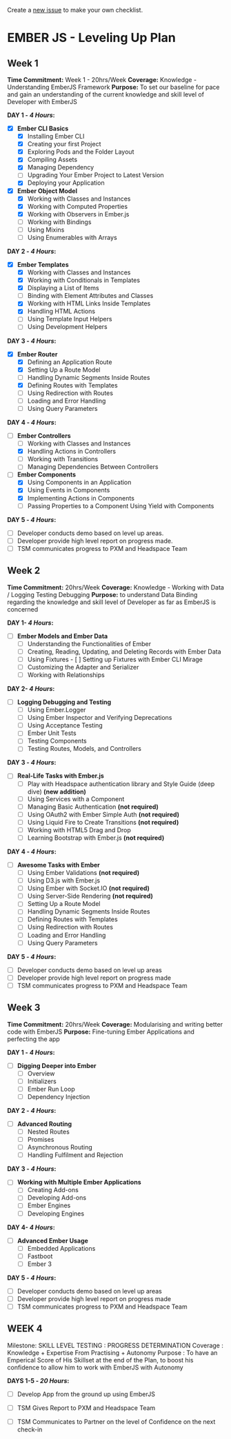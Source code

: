 Create a [new issue](https://github.com/jensenfleming/Ember-Ramp/issues/new) to make your own checklist. 


# EMBER JS - Leveling Up Plan

## Week 1

**Time Commitment:** Week 1 - 20hrs/Week
**Coverage:** Knowledge - Understanding EmberJS Framework
**Purpose:** To set our baseline for pace and gain an understanding of the current knowledge and skill level of Developer with EmberJS

**DAY 1 -  _4 Hours_:**

- [x] **Ember CLI Basics**
  - [x] Installing Ember CLI
  - [x] Creating your first Project
  - [x] Exploring Pods and the Folder Layout
  - [x] Compiling Assets
  - [x] Managing Dependency
  - [ ] Upgrading Your Ember Project to Latest Version
  - [x] Deploying your Application

- [x] **Ember Object Model**
  - [x] Working with Classes and Instances
  - [x] Working with Computed Properties
  - [x] Working with Observers in Ember.js
  - [ ] Working with Bindings
  - [ ] Using Mixins
  - [ ] Using Enumerables with Arrays

**DAY 2 -  _4 Hours_:**

- [x] **Ember Templates**
  - [x] Working with Classes and Instances
  - [x] Working with Conditionals in Templates
  - [x] Displaying a List of Items
  - [ ] Binding with Element Attributes and Classes
  - [x] Working with HTML Links Inside Templates
  - [x] Handling HTML Actions
  - [ ] Using Template Input Helpers
  - [ ] Using Development Helpers

**DAY 3 -  _4 Hours_:**

- [x] **Ember Router**
  - [x] Defining an Application Route
  - [x] Setting Up a Route Model
  - [ ] Handling Dynamic Segments Inside Routes
  - [x] Defining Routes with Templates
  - [ ] Using Redirection with Routes
  - [ ] Loading and Error Handling
  - [ ] Using Query Parameters

**DAY 4 -  _4 Hours_:**

- [ ] **Ember Controllers**
  - [ ] Working with Classes and Instances
  - [x] Handling Actions in Controllers
  - [ ] Working with Transitions
  - [ ] Managing Dependencies Between Controllers

- [ ] **Ember Components**
  - [x] Using Components in an Application
  - [x] Using Events in Components
  - [x] Implementing Actions in Components
  - [ ] Passing Properties to a Component Using Yield with Components

**DAY 5 -  _4 Hours_:**

- [ ] Developer conducts demo based on level up areas.
- [ ] Developer provide high level report on progress made.
- [ ] TSM communicates progress to PXM and Headspace Team

## Week 2

**Time Commitment:** 20hrs/Week
**Coverage:** Knowledge - Working with Data / Logging Testing Debugging
**Purpose:** to understand Data Binding regarding the knowledge and skill level of Developer as far as EmberJS is concerned

**DAY 1-  _4 Hours_:**

- [ ] **Ember Models and Ember Data**
  - [ ] Understanding the Functionalities of Ember
  - [ ] Creating, Reading, Updating, and Deleting Records with Ember Data
  - [ ] Using Fixtures - [ ] Setting up Fixtures with Ember CLI Mirage
  - [ ] Customizing the Adapter and Serializer
  - [ ] Working with Relationships

**DAY 2- _4 Hours_:**

- [ ] **Logging Debugging and Testing**
  - [ ] Using Ember.Logger
  - [ ] Using Ember Inspector and Verifying Deprecations
  - [ ] Using Acceptance Testing
  - [ ] Ember Unit Tests
  - [ ] Testing Components
  - [ ] Testing Routes, Models, and Controllers

**DAY 3 - _4 Hours_:**

- [ ] **Real-Life Tasks with Ember.js**
  - [ ] Play with Headspace authentication library and Style Guide (deep dive) **(new addition)**
  - [ ] Using Services with a Component
  - [ ] Managing Basic Authentication **(not required)**
  - [ ] Using OAuth2 with Ember Simple Auth **(not required)**
  - [ ] Using Liquid Fire to Create Transitions **(not required)**
  - [ ] Working with HTML5 Drag and Drop
  - [ ] Learning Bootstrap with Ember.js **(not required)**

**DAY 4 -  _4 Hours_:**

- [ ] **Awesome Tasks with Ember**
  - [ ] Using Ember Validations **(not required)**
  - [ ] Using D3.js with Ember.js
  - [ ] Using Ember with Socket.IO **(not required)**
  - [ ] Using Server-Side Rendering **(not required)**
  - [ ] Setting Up a Route Model
  - [ ] Handling Dynamic Segments Inside Routes
  - [ ] Defining Routes with Templates
  - [ ] Using Redirection with Routes
  - [ ] Loading and Error Handling
  - [ ] Using Query Parameters

**DAY 5 -  _4 Hours_:**

- [ ] Developer conducts demo based on level up areas
- [ ] Developer provide high level report on progress made
- [ ] TSM communicates progress to PXM and Headspace Team

## Week 3

**Time Commitment:** 20hrs/Week
**Coverage:** Modularising and writing better code with EmberJS
**Purpose:** Fine-tuning Ember Applications and perfecting the app

**DAY 1 -  _4 Hours_:**

- [ ] **Digging Deeper into Ember**
  - [ ] Overview
  - [ ] Initializers
  - [ ] Ember Run Loop
  - [ ] Dependency Injection

**DAY 2 -  _4 Hours_:**

- [ ] **Advanced Routing**
  - [ ] Nested Routes
  - [ ] Promises
  - [ ] Asynchronous Routing
  - [ ] Handling Fulfilment and Rejection

**DAY 3 -  _4 Hours_:**

- [ ] **Working with Multiple Ember Applications**
  - [ ] Creating Add-ons
  - [ ] Developing Add-ons
  - [ ] Ember Engines
  - [ ] Developing Engines

**DAY 4-  _4 Hours_:**

- [ ] **Advanced Ember Usage**
  - [ ] Embedded Applications
  - [ ] Fastboot
  - [ ] Ember 3

**DAY 5 - _4 Hours_:**

- [ ] Developer conducts demo based on level up areas
- [ ] Developer provide high level report on progress made
- [ ] TSM communicates progress to PXM and Headspace Team

##

## WEEK 4

Milestone: SKILL LEVEL TESTING : PROGRESS DETERMINATION
Coverage : Knowledge + Expertise From Practising + Autonomy
Purpose : To have an Emperical Score of His Skillset at the end of the Plan, to boost his confidence to allow him to work with EmberJS with Autonomy

**DAYS 1-5 - _20 Hours_:**

- [ ] Develop App from the ground up using EmberJS
- [ ] TSM Gives Report to PXM and Headspace Team
- [ ] TSM Communicates to Partner on the level of Confidence on the next check-in


